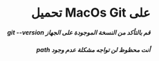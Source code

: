 
# <div dir =rtl >على MacOs   Git تحميل </div>
##### <div dir =rtl > قم بالتأكد من النسخة الموجودة على الجهاز git --version  </div>
##### <div dir =rtl > أنت محظوظ لن تواجه مشكلة عدم وجود  path   </div>
###

